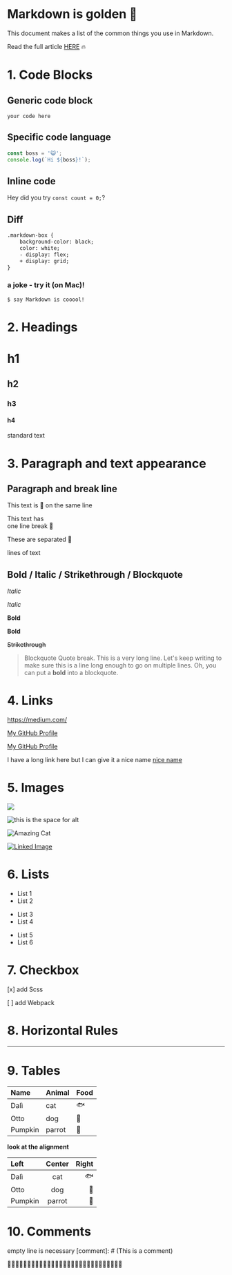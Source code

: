# Markdown is golden 🎉

This document makes a list of the common things you use in Markdown.

Read the full article [HERE](https://medium.com/@irenetomaini1/markdown-is-golden-a67dd6916272) 🔥

# 1. Code Blocks

## Generic code block

```
your code here
```

## Specific code language

```js
const boss = '😺';
console.log(`Hi ${boss}!`);
```

## Inline code

Hey did you try `const count = 0;`?

## Diff

```diff
.markdown-box {
    background-color: black;
    color: white;
    - display: flex;
    + display: grid;
}
```

### a joke - try it (on Mac)!

```bash
$ say Markdown is cooool!
```

# 2. Headings

# h1

## h2

### h3

#### h4

standard text

# 3. Paragraph and text appearance

## Paragraph and break line

This text is 👯‍
on the same line

This text has<br>
one line break 👯‍

These are separated 👯‍

lines of text

## Bold / Italic / Strikethrough / Blockquote

_Italic_

_Italic_

**Bold**

**Bold**

~~Strikethrough~~

> Blockquote
> Quote break.
> This is a very long line. Let's keep writing to make sure this is a line long enough to go on multiple lines. Oh, you can put a **bold** into a blockquote.

# 4. Links

<https://medium.com/>

[My GitHub Profile](https://github.com/ir3ne/)

[My GitHub Profile](https://github.com/ir3ne/ 'Title attribute of the link')

I have a long link here but I can give it a nice name [nice name][1]

[1]: https://tenor.com/view/cat-dance-sombrero-excited-gif-8170207

# 5. Images

![](https://images.unsplash.com/photo-1518670921540-7c4e09a4408e?ixlib=rb-0.3.5&ixid=eyJhcHBfaWQiOjEyMDd9&s=0a3949e40d2293dcb63a157427e2dc28&auto=format&fit=crop&w=400&q=80)

![this is the space for alt](https://images.unsplash.com/photo-1518670921540-7c4e09a4408e?ixlib=rb-0.3.5&ixid=eyJhcHBfaWQiOjEyMDd9&s=0a3949e40d2293dcb63a157427e2dc28&auto=format&fit=crop&w=400&q=80)

![Amazing Cat][cat]

[cat]: https://media.giphy.com/media/nNxT5qXR02FOM/giphy.gif

[![Linked Image](https://media.giphy.com/media/nNxT5qXR02FOM/giphy.gif)](https://media.giphy.com/media/13CoXDiaCcCoyk/giphy.gif)

# 6. Lists

- List 1
- List 2

* List 3
* List 4

- List 5
- List 6

# 7. Checkbox

[x] add Scss

[ ] add Webpack

# 8. Horizontal Rules

---

# 9. Tables

| Name    | Animal | Food |
| :------ | :----- | :--- |
| Dalì    | cat    | 🐟   |
| Otto    | dog    | 🍖   |
| Pumpkin | parrot | 🌱   |

**look at the alignment**

| Left    | Center | Right |
| :------ | :----: | ----: |
| Dalì    |  cat   |    🐟 |
| Otto    |  dog   |    🍖 |
| Pumpkin | parrot |    🌱 |

# 10. Comments

empty line is necessary
[comment]: # (This is a comment)

👏👏👏👏👏👏👏👏👏👏👏👏👏👏👏👏👏👏👏👏👏👏👏👏👏👏👏👏👏
